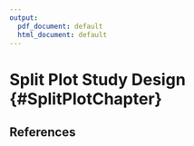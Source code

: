 ```yaml
---
output:
  pdf_document: default
  html_document: default
---
```

# Split Plot Study Design {#SplitPlotChapter}



<!-- ## Mean Square R(T) -->
<!-- R(T) is read as "reader nested within treatment [@RN2508].   -->


<!-- \begin{equation} -->
<!-- \text{MS[R(T)]}=\frac{1}{I(J-1)}\sum_{i=1}^{I}\sum_{j=1}^{J}\left ( \theta_{ij} - \theta_{i\bullet} \right )^{2} -->
<!-- (\#eq:MSR_T_Hillis) -->
<!-- \end{equation} -->


<!-- \begin{equation} -->
<!-- \text{MS[R(T)]}=\frac{1}{I}\sum_{i=1}^{I}\frac{1}{J_i-1}\sum_{j=1}^{J}\left ( \theta_{ij} - \theta_{i\bullet} \right )^{2} -->
<!-- (\#eq:MSR_T_Hillis_Modified) -->
<!-- \end{equation} -->


## References  

